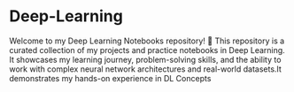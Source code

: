 # Deep-Learning
Welcome to my Deep Learning Notebooks repository! 🚀 This repository is a curated collection of my projects and practice notebooks in Deep Learning. It showcases my learning journey, problem-solving skills, and the ability to work with complex neural network architectures and real-world datasets.It demonstrates my hands-on experience in DL Concepts
